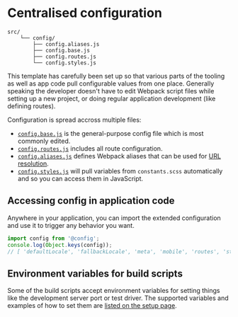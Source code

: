 
# Centralised configuration

```
src/
	└── config/
		├── config.aliases.js
		├── config.base.js
		├── config.routes.js
		└── config.styles.js
```

This template has carefully been set up so that various parts of the tooling as well as app code pull configurable values from one place. Generally speaking the developer doesn't have to edit Webpack script files while setting up a new project, or doing regular application development (like defining routes).

Configuration is spread accross multiple files:

- [`config.base.js`](https://github.com/Eiskis/bellevue/blob/master/src/config/config.base.js) is the general-purpose config file which is most commonly edited.
- [`config.routes.js`](https://github.com/Eiskis/bellevue/blob/master/src/config/config.routes.js) includes all route configuration.
- [`config.aliases.js`](https://github.com/Eiskis/bellevue/blob/master/src/config/config.aliases.js) defines Webpack aliases that can be used for [URL resolution](../tooling/urls.md).
- [`config.styles.js`](https://github.com/Eiskis/bellevue/blob/master/src/config/config.styles.js) will pull variables from `constants.scss` automatically and so you can access them in JavaScript.

## Accessing config in application code

Anywhere in your application, you can import the extended configuration and use it to trigger any behavior you want.

```js
import config from '@config';
console.log(Object.keys(config));
// [ 'defaultLocale', 'fallbackLocale', 'meta', 'mobile', 'routes', 'styles', ... ]
```

## Environment variables for build scripts

Some of the build scripts accept environment variables for setting things like the development server port or test driver. The supported variables and examples of how to set them are [listed on the setup page](../overview/setup.md).
